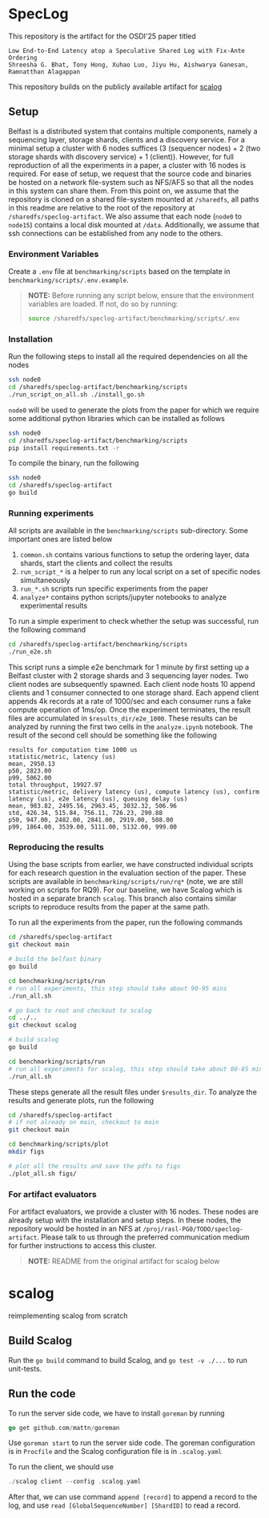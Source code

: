 # SpecLog

This repository is the artifact for the OSDI'25 paper titled 
```
Low End-to-End Latency atop a Speculative Shared Log with Fix-Ante Ordering
Shreesha G. Bhat, Tony Hong, Xuhao Luo, Jiyu Hu, Aishwarya Ganesan, Ramnatthan Alagappan
```
This repository builds on the publicly available artifact for [scalog](https://github.com/scalog/scalog)
## Setup
Belfast is a distributed system that contains multiple components, namely a sequencing layer, storage shards, clients and a discovery service. For a minimal setup a cluster with 6 nodes suffices (3 (sequencer nodes) + 2 (two storage shards with discovery service) + 1 (client)). However, for full reproduction of all the experiments in a paper, a cluster with 16 nodes is required. For ease of setup, we request that the source code and binaries be hosted on a network file-system such as NFS/AFS so that all the nodes in this system can share them. From this point on, we assume that the repository is cloned on a shared file-system mounted at `/sharedfs`, all paths in this readme are relative to the root of the repository at `/sharedfs/speclog-artifact`. We also assume that each node (`node0` to `node15`) contains a local disk mounted at `/data`. Additionally, we assume that ssh connections can be established from any node to the others. 


### Environment Variables
Create a `.env` file at `benchmarking/scripts` based on the template in `benchmarking/scripts/.env.example`. 
> **NOTE:** Before running any script below, ensure that the environment variables are loaded. If not, do so by running:  
> ```bash
> source /sharedfs/speclog-artifact/benchmarking/scripts/.env
> ```

### Installation
Run the following steps to install all the required dependencies on all the nodes
```bash
ssh node0
cd /sharedfs/speclog-artifact/benchmarking/scripts
./run_script_on_all.sh ./install_go.sh
```

`node0` will be used to generate the plots from the paper for which we require some additional python libraries which can be installed as follows
```bash
ssh node0
cd /sharedfs/speclog-artifact/benchmarking/scripts
pip install requirements.txt -r
```

To compile the binary, run the following 
```bash
ssh node0
cd /sharedfs/speclog-artifact
go build
```


### Running experiments
All scripts are available in the `benchmarking/scripts` sub-directory. Some important ones are listed below
1. `common.sh` contains various functions to setup the ordering layer, data shards, start the clients and collect the results
2. `run_script_*` is a helper to run any local script on a set of specific nodes simultaneously
3. `run_*.sh` scripts run specific experiments from the paper 
4. `analyze*` contains python scripts/jupyter notebooks to analyze experimental results

To run a simple experiment to check whether the setup was successful, run the following command

```bash
cd /sharedfs/speclog-artifact/benchmarking/scripts
./run_e2e.sh 
```

This script runs a simple e2e benchmark for 1 minute by first setting up a Belfast cluster with 2 storage shards and 3 sequencing layer nodes. Two client nodes are subsequently spawned. Each client node hosts 10 append clients and 1 consumer connected to one storage shard. Each append client appends 4k records at a rate of 1000/sec and each consumer runs a fake compute operation of 1ms/op. Once the experiment terminates, the result files are accumulated in `$results_dir/e2e_1000`. These results can be analyzed by running the first two cells in the `analyze.ipynb` notebook. The result of the second cell should be something like the following

```
results for computation time 1000 us
statistic/metric, latency (us)
mean, 2950.13
p50, 2823.00
p99, 5062.00
total throughput, 19927.97
statistic/metric, delivery latency (us), compute latency (us), confirm latency (us), e2e latency (us), queuing delay (us)
mean, 983.82, 2495.56, 2963.45, 3032.32, 506.96
std, 426.34, 515.84, 756.11, 726.23, 290.88
p50, 947.00, 2482.00, 2841.00, 2919.00, 508.00
p99, 1864.00, 3539.00, 5111.00, 5132.00, 999.00
```

### Reproducing the results 
Using the base scripts from earlier, we have constructed individual scripts for each research question in the evaluation section of the paper. These scripts are available in 
`benchmarking/scripts/run/rq*` (note, we are still working on scripts for RQ9). For our baseline, we have Scalog which is hosted in a separate branch `scalog`. This branch also contains similar scripts to reproduce results from the paper at the same path. 

To run all the experiments from the paper, run the following commands
```bash
cd /sharedfs/speclog-artifact
git checkout main

# build the belfast binary 
go build

cd benchmarking/scripts/run
# run all experiments, this step should take about 90-95 mins
./run_all.sh 

# go back to root and checkout to scalog
cd ../..
git checkout scalog

# build scalog 
go build

cd benchmarking/scripts/run
# run all experiments for scalog, this step should take about 80-85 mins
./run_all.sh 
```

These steps generate all the result files under `$results_dir`. To analyze the results and generate plots, run the following

```bash
cd /sharedfs/speclog-artifact
# if not already on main, checkout to main
git checkout main 

cd benchmarking/scripts/plot
mkdir figs

# plot all the results and save the pdfs to figs
./plot_all.sh figs/
```


### For artifact evaluators

For artifact evaluators, we provide a cluster with 16 nodes. These nodes are already setup with the installation and setup steps. In these nodes, the repository would be hosted in an NFS at `/proj/rasl-PG0/TODO/speclog-artifact`. Please talk to us through the preferred communication medium for further instructions to access this cluster. 


> **NOTE:** README from the original artifact for scalog below

# scalog
reimplementing scalog from scratch

## Build Scalog

Run the `go build` command to build Scalog, and `go test -v ./...` to run
unit-tests.

## Run the code

To run the server side code, we have to install `goreman` by running
```go
go get github.com/mattn/goreman
```

Use `goreman start` to run the server side code. The goreman configuration is
in `Procfile` and the Scalog configuration file is in `.scalog.yaml`

To run the client, we should use
```go
./scalog client --config .scalog.yaml
```

After that, we can use command `append [record]` to append a record to the
log, and use `read [GlobalSequenceNumber] [ShardID]` to read a record.
